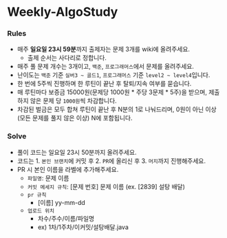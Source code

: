 # Weekly-AlgoStudy

### Rules
- 매주 **일요일 23시 59분**까지 출제자는 문제 3개를 wiki에 올려주세요.
  - 출제 순서는 사다리로 정합니다.
- 매주 풀 문제 개수는 3개이고, `백준`, `프로그래머스`에서 문제를 올려주세요.
- 난이도는 `백준` 기준 `실버3 ~ 골드1`, `프로그래머스` 기준 `level2 ~ level4`입니다.
- 한 번에 5주씩 진행하며 한 루틴이 끝난 후 탈퇴/지속 여부를 묻습니다.
- 매 루틴마다 보증금 15000원(문제당 1000원 * 주당 3문제 * 5주)을 받으며, 제출하지 않은 문제 당 `1000원`씩 차감합니다.
- 차감된 벌금은 모두 합쳐 루틴이 끝난 후 N분의 1로 나눠드리며, 0원이 아닌 이상(모든 문제를 풀지 않은 이상) N에 포함됩니다.


### Solve
- 풀이 코드는 일요일 23시 50분까지 올려주세요.
- 코드는 1. `본인 브랜치`에 커밋 후 2. `PR`에 올리신 후 3. `머지`까지 진행해주세요.
- PR 시 본인 이름을 라벨에 추가해주세요.
  - `파일명`: 문제 이름
  - `커밋 메세지 규칙`: [문제 번호] 문제 이름 (ex. [2839] 설탕 배달)
  - `pr 규칙`
    - [이름] yy-mm-dd
  - `업로드 위치`
    - 차수/주수/이름/파일명
    - ex) 1차/1주차/이커밋/설탕배달.java

